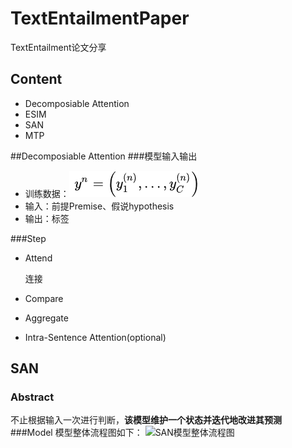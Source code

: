 # TextEntailmentPaper
TextEntailment论文分享
## Content
* Decomposiable Attention
* ESIM
* SAN
* MTP

##Decomposiable Attention
###模型输入输出
* 训练数据：![DA_label](https://github.com/yefengzhishu/TextEntailmentPaper/blob/master/pic/DA_Label.png)
* 输入：前提Premise、假说hypothesis
* 输出：标签

###Step
* Attend

	连接

* Compare
* Aggregate
* Intra-Sentence Attention(optional)


## SAN
### Abstract
不止根据输入一次进行判断，**该模型维护一个状态并迭代地改进其预测**
###Model
模型整体流程图如下：
![SAN模型整体流程图](http://d.pr/i/9HM6+)